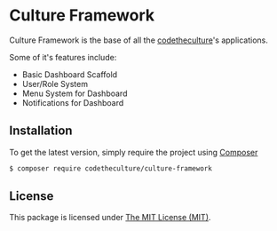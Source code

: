 # Culture Framework

Culture Framework is the base of all the [codetheculture](https://github.com/codetheculture)'s applications.

Some of it's features include:

* Basic Dashboard Scaffold
* User/Role System
* Menu System for Dashboard
* Notifications for Dashboard

## Installation

To get the latest version, simply require the project using [Composer](http://getcomposer.org)

```bash
$ composer require codetheculture/culture-framework
```

## License

This package is licensed under [The MIT License (MIT)](LICENSE).